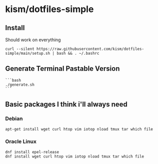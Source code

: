 # kism/dotfiles-simple

## Install

Should work on everything

    curl --silent https://raw.githubusercontent.com/kism/dotfiles-simple/main/setup.sh | bash && . ~/.bashrc

## Generate Terminal Pastable Version

    ```bash
    ./generate.sh
    ```

## Basic packages I think i'll always need

### Debian

    apt-get install wget curl htop vim iotop nload tmux tar which file

### Oracle Linux

    dnf install epel-release
    dnf install wget curl htop vim iotop nload tmux tar which file
